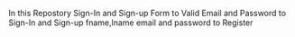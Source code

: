 In this Repostory Sign-In and Sign-up Form to Valid Email and Password to Sign-In
and Sign-up fname,lname email and password to Register

